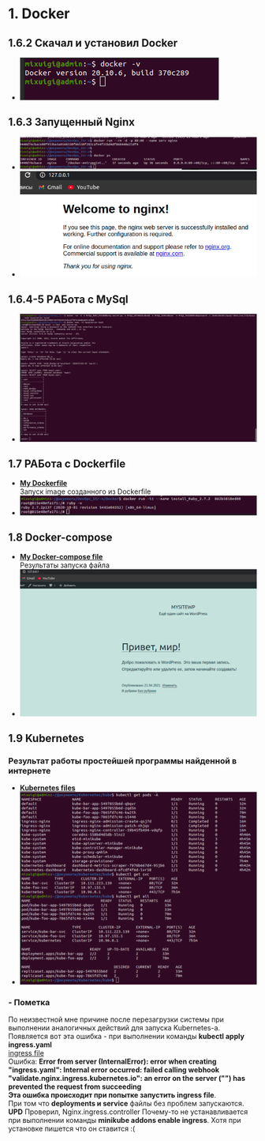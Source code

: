# 1. Docker<br/>

##  1.6.2 Скачал и установил Docker<br/>
  - ![](IMG/Docker-v.jpg) <br/>
## 1.6.3 Запущенный Nginx <br/>
   - ![](IMG/nginx_in_console.jpg)<br/>
   - ![](IMG/nginx_in_port:80.jpg)<br/>
## 1.6.4-5 РAБота с MySql <br/>
   - ![](IMG/MySql.jpg)<br/>
## 1.7 РАБота с Dockerfile <br/>
   - [__My Dockerfile__](Docker/Dockerfile)<br/> Запуск image созданного из Dockerfile<br/>
   - ![](IMG/Ruby-v.jpg)<br/> 
## 1.8 Docker-compose <br/>
   - [__My Docker-compose file__](Docker/wordpress/docker-compose.yml)<br/> Результаты запуска файла <br/>
   - ![](IMG/WP.jpg)<br/>
## 1.9 Kubernetes <br/>
### Результат работы простейшей программы найденной в интернете
   - [__Kubernetes files__](Docker/Kubernetes) <br/>
   - ![](IMG/kubektl.jpg)<br/>
### - Пометка <br/>
По неизвестной мне причине после перезагрузки системы при выполнении аналогичных действий для запуска Kubernetes-a. Появляется вот эта ошибка - при выполнении команды __kubectl apply ingress.yaml__ <br/> 
[ingress file](Docker/Kubernetes/kube/ingress.yaml)<br/>
Ошибка: __Error from server (InternalError): error when creating "ingress.yaml": Internal error occurred: failed calling webhook "validate.nginx.ingress.kubernetes.io": an error on the server ("") has prevented the request from succeeding <br/>
   Эта ошибка происходит при попытке запустить ingress file__. <br/>
При том что  __deployments и service__ файлы без проблем запускаются. <br/>
   __UPD__ Проверил, Nginx.ingress.controller Почему-то не устанавливается при выполнении команды __minikube addons enable ingress__. Хотя при установке пишется что он ставится :( 
